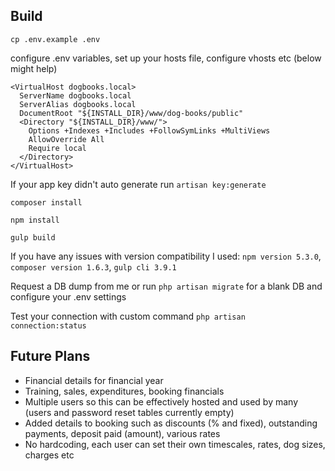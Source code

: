 ## Build
    cp .env.example .env

configure .env variables, set up your hosts file, configure vhosts etc (below might help)

    <VirtualHost dogbooks.local>
      ServerName dogbooks.local
      ServerAlias dogbooks.local
      DocumentRoot "${INSTALL_DIR}/www/dog-books/public"
      <Directory "${INSTALL_DIR}/www/">
        Options +Indexes +Includes +FollowSymLinks +MultiViews
        AllowOverride All
        Require local
      </Directory>
    </VirtualHost>

If your app key didn't auto generate run `artisan key:generate`

    composer install

    npm install

    gulp build

If you have any issues with version compatibility I used: `npm version 5.3.0`, `composer version 1.6.3`, `gulp cli 3.9.1`

Request a DB dump from me or run `php artisan migrate` for a blank DB and configure your .env settings

Test your connection with custom command `php artisan connection:status`


## Future Plans

* Financial details for financial year
* Training, sales, expenditures, booking financials
* Multiple users so this can be effectively hosted and used by many (users and password reset tables currently empty)
* Added details to booking such as discounts (% and fixed), outstanding payments, deposit paid (amount), various rates
* No hardcoding, each user can set their own timescales, rates, dog sizes, charges etc
